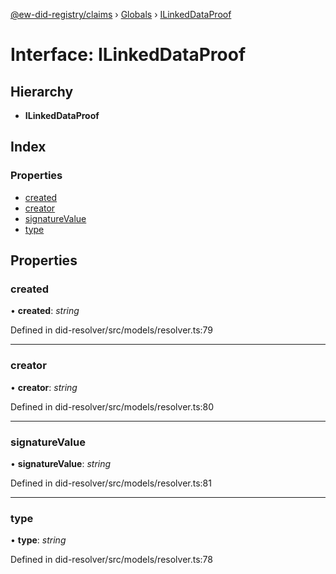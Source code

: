 [@ew-did-registry/claims](../README.md) › [Globals](../globals.md) › [ILinkedDataProof](ilinkeddataproof.md)

# Interface: ILinkedDataProof

## Hierarchy

* **ILinkedDataProof**

## Index

### Properties

* [created](ilinkeddataproof.md#created)
* [creator](ilinkeddataproof.md#creator)
* [signatureValue](ilinkeddataproof.md#signaturevalue)
* [type](ilinkeddataproof.md#type)

## Properties

###  created

• **created**: *string*

Defined in did-resolver/src/models/resolver.ts:79

___

###  creator

• **creator**: *string*

Defined in did-resolver/src/models/resolver.ts:80

___

###  signatureValue

• **signatureValue**: *string*

Defined in did-resolver/src/models/resolver.ts:81

___

###  type

• **type**: *string*

Defined in did-resolver/src/models/resolver.ts:78
